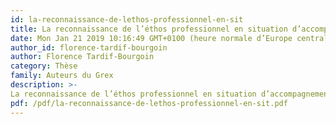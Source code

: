 ```yaml
---
id: la-reconnaissance-de-lethos-professionnel-en-sit
title: La reconnaissance de l’éthos professionnel en situation d’accompagnement de bénévoles
date: Mon Jan 21 2019 10:16:49 GMT+0100 (heure normale d’Europe centrale)
author_id: florence-tardif-bourgoin
author: Florence Tardif-Bourgoin
category: Thèse
family: Auteurs du Grex
description: >-
La reconnaissance de l’éthos professionnel en situation d’accompagnement de bénévoles 
pdf: /pdf/la-reconnaissance-de-lethos-professionnel-en-sit.pdf
---
```

